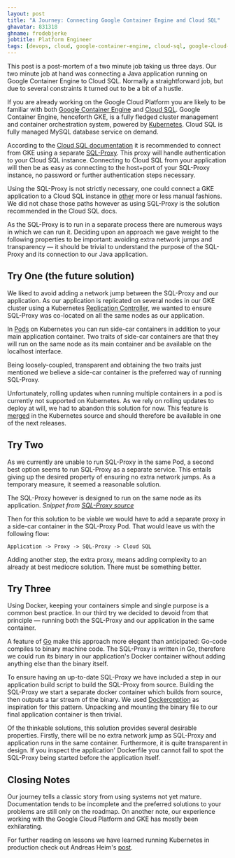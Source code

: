 ```yaml
---
layout: post
title: "A Journey: Connecting Google Container Engine and Cloud SQL"
ghavatar: 831318
ghname: frodebjerke
jobtitle: Platform Engineer
tags: [devops, cloud, google-container-engine, cloud-sql, google-cloud-platform, gke]
---
```


This post is a post-mortem of a two minute job taking us three days. Our two minute job at hand was connecting a Java application running on Google Container Engine to Cloud SQL. Normally a straightforward job, but due to several constraints it turned out to be a bit of a hustle.

If you are already working on the Google Cloud Platform you are likely to be familiar with both [Google Container Engine](https://cloud.google.com/container-engine/) and [Cloud SQL](https://cloud.google.com/sql/). Google Container Engine, henceforth GKE, is a fully fledged cluster management and container orchestration system, powered by [Kubernetes](http://kubernetes.io/). Cloud SQL is fully managed MySQL database service on demand.

According to the [Cloud SQL documentation](https://cloud.google.com/sql/docs/compute-engine-access) it is recommended to connect from GKE using a separate [SQL-Proxy](https://github.com/GoogleCloudPlatform/cloudsql-proxy). This proxy will handle authentication to your Cloud SQL instance. Connecting to Cloud SQL from your application will then be as easy as connecting to the host+port  of your SQL-Proxy instance, no password or further authentication steps necessary.

Using the SQL-Proxy is not strictly necessary, one could connect a GKE application to a Cloud SQL instance in [other](https://cloud.google.com/sql/docs/compute-engine-access#gce-connect-ip) more or less manual fashions. We did not chase those paths however as using SQL-Proxy is the solution recommended in the Cloud SQL docs.

As the SQL-Proxy is to run in a separate process there are numerous ways in which we can run it. Deciding upon an approach we gave weight to the following properties to be important: avoiding extra network jumps and transparency &mdash; it should be trivial to understand the purpose of the SQL-Proxy and its connection to our Java application.

## Try One (the future solution)

We liked to avoid adding a network jump between the SQL-Proxy and our application. As our application is replicated on several nodes in our GKE cluster using a Kubernetes [Replication Controller](https://cloud.google.com/container-engine/docs/replicationcontrollers/), we wanted to ensure SQL-Proxy was co-located on all the same nodes as our application.

In [Pods](https://cloud.google.com/container-engine/docs/pods/) on Kubernetes you can run side-car containers in addition to your main application container. Two traits of side-car containers are that they will run on the same node as its main container and be available on the localhost interface.

Being loosely-coupled, transparent and obtaining the two traits just mentioned we believe a side-car container is the preferred way of running SQL-Proxy.

Unfortunately, rolling updates when running multiple containers in a pod is currently not supported on Kubernetes. As we rely on rolling updates to deploy at will, we had to abandon this solution for now. This feature is [merged](https://github.com/kubernetes/kubernetes/pull/17111) in the Kubernetes source and should therefore be available in one of the next releases.

## Try Two

As we currently are unable to run SQL-Proxy in the same Pod, a second best option seems to run SQL-Proxy as a separate service. This entails giving up the desired property of ensuring no extra network jumps. As a temporary measure, it seemed a reasonable solution.

The SQL-Proxy however is designed to run on the same node as its application. *Snippet from [SQL-Proxy source](https://github.com/GoogleCloudPlatform/cloudsql-proxy/blob/1274cd3d89ac8826e1882355d60ffb2a0cdff116/cmd/cloud_sql_proxy/proxy.go#L132-L136)*

Then for this solution to be viable we would have to add a separate proxy in a side-car container in the SQL-Proxy Pod. That would leave us with the following flow:

````
Application -> Proxy -> SQL-Proxy -> Cloud SQL
````

Adding another step, the extra proxy, means adding complexity to an already at best mediocre solution. There must be something better.

## Try Three

Using Docker, keeping your containers simple and single purpose is a common best practice. In our third try we decided to devoid from that principle &mdash; running both the SQL-Proxy and our application in the same container.

A feature of [Go](https://golang.org/) make this approach more elegant than anticipated: Go-code compiles to binary machine code. The SQL-Proxy is written in Go, therefore we could run its binary in our application's Docker container without adding anything else than the binary itself.

To ensure having an up-to-date SQL-Proxy we have included a step in our application build script to build the SQL-Proxy from source. Building the SQL-Proxy we start a separate docker container which builds from source, then outputs a tar stream of the binary. We used [Dockerception](https://github.com/jamiemccrindle/dockerception) as inspiration for this pattern. Unpacking and mounting the binary file to our final application container is then trivial.

<script src="https://gist.github.com/frodebjerke/5270a791868653ddb8b6.js"></script>


Of the thinkable solutions, this solution provides several desirable properties. Firstly, there will be no extra network jump as SQL-Proxy and application runs in the same container. Furthermore, it is quite transparent in design. If you inspect the application' Dockerfile you cannot fail to spot the SQL-Proxy being started before the application itself.

## Closing Notes

Our journey tells a classic story from using systems not yet mature. Documentation tends to be incomplete and the preferred solutions to your problems are still only on the roadmap. On another note, our experience working with the Google Cloud Platform and GKE has mostly been exhilarating.

For further reading on lessons we have learned running Kubernetes in production check out Andreas Heim's [post](http://labs.unacast.com/2016/01/27/three-lessons-from-running-k8s-in-production/).
